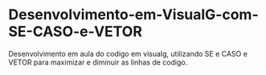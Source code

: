 # Desenvolvimento-em-VisualG-com-SE-CASO-e-VETOR
Desenvolvimento em aula do codigo em visualg, utilizando SE e CASO e VETOR para maximizar e diminuir as linhas de codigo.
